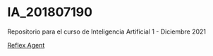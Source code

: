 # IA_201807190

Repositorio para el curso de Inteligencia Artificial 1 - Diciembre 2021

[Reflex Agent](https://yosoyfr.github.io/IA_201807190/01_reflex_agent.html)
